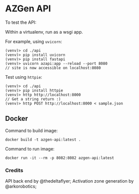 # AZGen API
To test the API:

Within a virtualenv, run as a wsgi app.

For example, using `uvicorn`:
```shell
(venv)> cd ./api
(venv)> pip install uvicorn
(venv)> pip install fastapi
(venv)> uvicorn azapi:app --reload --port 8080
// site is now accessible on localhost:8080
```

Test using `httpie`:
```shell
(venv)> cd ./api
(venv)> pip install httpie
(venv)> http http://localhost:8000
// Get a string return :)
(venv)> http POST http://localhost:8000 < sample.json
```

## Docker

Command to build image:
```
docker build -t azgen-api:latest .
```

Command to run image:
```
docker run -it --rm -p 8082:8082 azgen-api:latest
```

### Credits

API back end by @thedeltaflyer; Activation zone generation by @arkorobotics;